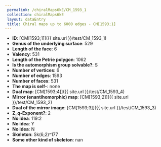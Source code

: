 ```yaml
--- 
 permalink: /chiralMaps6kE/CM_1593_1 
 collection: chiralMaps6kE
 layout: dataEntry
 title: Chiral maps up to 6000 edges - CM[1593;1]
---
```


- **ID**: [CM[1593;1]]({{ site.url }}/test/CM_1593_1)
- **Genus of the underlying surface**: 529
- **Length of the face**: 6
- **Valency**: 531
- **Length of the Petrie polygon**: 1062
- **Is the automorphism group solvable?**: S
- **Number of vertices**: 6
- **Number of edges**: 1593
- **Number of faces**: 531
- **The map is self-**: none
- **Dual map**: [CM[1593;4]]({{ site.url }}/test/CM_1593_4)
- **Mirror (enantihomorphic) map**: [CM[1593;2]]({{ site.url }}/test/CM_1593_2)
- **Dual of the mirror image**: [CM[1593;3]]({{ site.url }}/test/CM_1593_3)
- **Z_q-Exponent?**: 2
- **No idea**:  119:2
- **No idea**: Y
- **No idea**: N
- **Skeleton**: Sk(6;2)^177
- **Some other kind of skeleton**: nan
